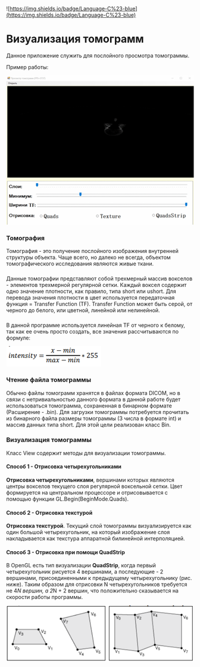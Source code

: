 ![https://img.shields.io/badge/Language-C%23-blue](https://img.shields.io/badge/Language-C%23-blue)

# Визуализация томограмм

Данное приложение служить для послойного просмотра томограммы. 

Пример работы:

![](gif/tomogram.gif)


### Томография
Томография - это получение послойного изображения внутренней
структуры объекта.
Чаще всего, но далеко не всегда, объектом томографического
исследования являются живые ткани.
###
Данные томографии представляют собой трехмерный массив вокселов -
элементов трехмерной регулярной сетки. Каждый воксел содержит одно
значение плотности, как правило, типа short или ushort.
Для перевода значения плотности в цвет используется передаточная
функция = Transfer Function (TF). Transfer Function может быть серой, от
черного до белого, или цветной, линейной или нелинейной.
###
В данной программе используется линейная TF от
черного к белому, так как ее очень просто создать, все значения
рассчитываются по формуле:

![](gif/formula.png)

### Чтение файла томограммы
Обычно файлы томограмм хранятся в файлах формата DICOM, но в связи
с нетривиальностью данного формата в данной работе будет использоваться
томограмма, сохраненная в бинарном формате (Расширение - .bin). 
Для загрузки томограммы потребуется прочитать из бинарного файла размеры томограммы 
(3 числа в формате int) и массив данных типа short. Для этой цели реализован класс Bin.

### Визуализация томограммы
Класс View содержит методы для визуализации томограммы.

#### Способ 1 - Отрисовка четырехугольниками
**Отрисовка четырехугольниками**, вершинами которых
являются центры вокселов текущего слоя регулярной воксельной сетки. Цвет
формируется на центральном процессоре и отрисовывается с помощью
функции GL.Begin(BeginMode.Quads).
#### Способ 2 - Отрисовка текстурой
**Отрисовка текстурой**. Текущий слой томограммы
визуализируется как один большой четырехугольник, на который изображение
слоя накладывается как текстура аппаратной билинейной интерполяцией.
#### Способ 3 - Отрисовка при помощи QuadStrip
В OpenGL есть тип визуализации **QuadStrip**, когда первый
четырехугольник рисуется 4 вершинами, а последующие - 2 вершинами,
присоединенными к предыдущему четырехугольнику (рис. ниже). Таким
образом для отрисовки N четырехугольников требуется не 4*N вершин, а
2*N + 2 вершин, что положительно сказывается на скорости работы программы.


![](gif/quad.png)